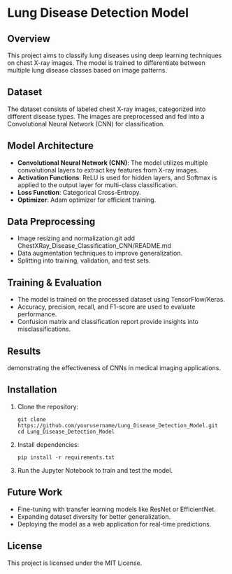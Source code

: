 # Lung Disease Detection Model

## Overview
This project aims to classify lung diseases using deep learning techniques on chest X-ray images. The model is trained to differentiate between multiple lung disease classes based on image patterns.

## Dataset
The dataset consists of labeled chest X-ray images, categorized into different disease types. The images are preprocessed and fed into a Convolutional Neural Network (CNN) for classification.

## Model Architecture
- **Convolutional Neural Network (CNN)**: The model utilizes multiple convolutional layers to extract key features from X-ray images.
- **Activation Functions**: ReLU is used for hidden layers, and Softmax is applied to the output layer for multi-class classification.
- **Loss Function**: Categorical Cross-Entropy.
- **Optimizer**: Adam optimizer for efficient training.

## Data Preprocessing
- Image resizing and normalization.git add ChestXRay_Disease_Classification_CNN/README.md
- Data augmentation techniques to improve generalization.
- Splitting into training, validation, and test sets.

## Training & Evaluation
- The model is trained on the processed dataset using TensorFlow/Keras.
- Accuracy, precision, recall, and F1-score are used to evaluate performance.
- Confusion matrix and classification report provide insights into misclassifications.

## Results
demonstrating the effectiveness of CNNs in medical imaging applications.

## Installation
1. Clone the repository:
   ```
   git clone https://github.com/yourusername/Lung_Disease_Detection_Model.git
   cd Lung_Disease_Detection_Model
   ```
2. Install dependencies:
   ```
   pip install -r requirements.txt
   ```
3. Run the Jupyter Notebook to train and test the model.

## Future Work
- Fine-tuning with transfer learning models like ResNet or EfficientNet.
- Expanding dataset diversity for better generalization.
- Deploying the model as a web application for real-time predictions.


## License
This project is licensed under the MIT License.




